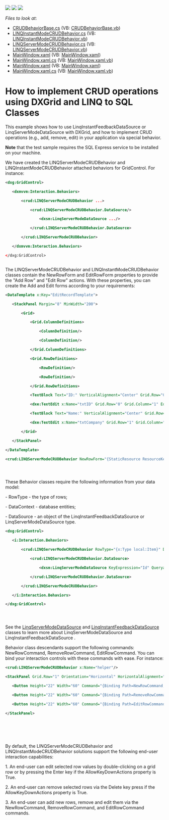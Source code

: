 <!-- default badges list -->
![](https://img.shields.io/endpoint?url=https://codecentral.devexpress.com/api/v1/VersionRange/128651102/11.2.7%2B)
[![](https://img.shields.io/badge/Open_in_DevExpress_Support_Center-FF7200?style=flat-square&logo=DevExpress&logoColor=white)](https://supportcenter.devexpress.com/ticket/details/E3864)
[![](https://img.shields.io/badge/📖_How_to_use_DevExpress_Examples-e9f6fc?style=flat-square)](https://docs.devexpress.com/GeneralInformation/403183)
<!-- default badges end -->
<!-- default file list -->
*Files to look at*:

* [CRUDBehaviorBase.cs](./CS/CRUDBehavior/CRUDBehaviorBase.cs) (VB: [CRUDBehaviorBase.vb](./VB/CRUDBehavior/CRUDBehaviorBase.vb))
* [LINQInstantModeCRUDBehavior.cs](./CS/CRUDBehavior/LINQInstantModeCRUDBehavior.cs) (VB: [LINQInstantModeCRUDBehavior.vb](./VB/CRUDBehavior/LINQInstantModeCRUDBehavior.vb))
* [LINQServerModeCRUDBehavior.cs](./CS/CRUDBehavior/LINQServerModeCRUDBehavior.cs) (VB: [LINQServerModeCRUDBehavior.vb](./VB/CRUDBehavior/LINQServerModeCRUDBehavior.vb))
* [MainWindow.xaml](./CS/LINQInstant/MainWindow.xaml) (VB: [MainWindow.xaml](./VB/LINQInstant/MainWindow.xaml))
* [MainWindow.xaml.cs](./CS/LINQInstant/MainWindow.xaml.cs) (VB: [MainWindow.xaml.vb](./VB/LINQInstant/MainWindow.xaml.vb))
* [MainWindow.xaml](./CS/LINQServer/MainWindow.xaml) (VB: [MainWindow.xaml](./VB/LINQServer/MainWindow.xaml))
* [MainWindow.xaml.cs](./CS/LINQServer/MainWindow.xaml.cs) (VB: [MainWindow.xaml.vb](./VB/LINQServer/MainWindow.xaml.vb))
<!-- default file list end -->
# How to implement CRUD operations using DXGrid and LINQ to SQL Classes


<p>This example shows how to use LinqInstantFeedbackDataSource or LinqServerModeDataSource with DXGrid, and how to implement CRUD operations (e.g., add, remove, edit) in your application via special behavior.</p><p><strong>Note</strong> that the test sample requires the SQL Express service to be installed on your machine.</p><p>We have created the LINQServerModeCRUDBehavior and LINQInstantModeCRUDBehavior attached behaviors for GridControl. For instance: </p>

```xml
<dxg:GridControl>

   <dxmvvm:Interaction.Behaviors>

       <crud:LINQServerModeCRUDBehavior ...>

           <crud:LINQServerModeCRUDBehavior.DataSource/>

               <dxsm:LinqServerModeDataSource .../>

           </crud:LINQServerModeCRUDBehavior.DataSource>

       </crud:LINQServerModeCRUDBehavior>

   </dxmvvm:Interaction.Behaviors>

</dxg:GridControl>



```

<p>The LINQServerModeCRUDBehavior and LINQInstantModeCRUDBehavior classes contain the NewRowForm and EditRowForm properties to provide the "Add Row" and "Edit Row" actions. With these properties, you can create the Add and Edit forms according to your requirements:</p>

```xml
<DataTemplate x:Key="EditRecordTemplate">

   <StackPanel Margin="8" MinWidth="200">

       <Grid>

           <Grid.ColumnDefinitions>

               <ColumnDefinition/>

               <ColumnDefinition/>

           </Grid.ColumnDefinitions>

           <Grid.RowDefinitions>

               <RowDefinition/>

               <RowDefinition/>

           </Grid.RowDefinitions>

           <TextBlock Text="ID:" VerticalAlignment="Center" Grid.Row="0" Grid.Column="0" Margin="0,0,6,4" />

           <dxe:TextEdit x:Name="txtID" Grid.Row="0" Grid.Column="1" EditValue="{Binding Path=Id, Mode=TwoWay}" Margin="0,0,0,4" />

           <TextBlock Text="Name:" VerticalAlignment="Center" Grid.Row="1" Grid.Column="0" Margin="0,0,6,4" />

           <dxe:TextEdit x:Name="txtCompany" Grid.Row="1" Grid.Column="1" EditValue="{Binding Path=Name, Mode=TwoWay}" Margin="0,0,0,4" />

       </Grid>

   </StackPanel>

</DataTemplate>

<crud:LINQServerModeCRUDBehavior NewRowForm="{StaticResource ResourceKey=EditRecordTemplate}" EditRowForm="{StaticResource ResourceKey=EditRecordTemplate}"/> 





```

<p>These Behavior classes require the following information from your data model:</p><p>- RowType - the type of rows;</p><p>- DataContext - database entities;</p><p>- DataSource - an object of the LinqInstantFeedbackDataSource or LinqServerModeDataSource type.</p>

```xml
<dxg:GridControl>

   <i:Interaction.Behaviors>

       <crud:LINQServerModeCRUDBehavior RowType="{x:Type local:Item}" DataContext="{Binding Source={StaticResource DataClassesDataContext}}">

           <crud:LINQServerModeCRUDBehavior.DataSource>

               <dxsm:LinqServerModeDataSource KeyExpression="Id" QueryableSource="{Binding Items, Source={StaticResource DataClassesDataContext}}"/>

           </crud:LINQServerModeCRUDBehavior.DataSource>

       </crud:LINQServerModeCRUDBehavior>

   </i:Interaction.Behaviors>

</dxg:GridControl> 





```

<p>See the <a href="http://documentation.devexpress.com/#WPF/clsDevExpressXpfCoreServerModeLinqServerModeDataSourcetopic"><u>LinqServerModeDataSource</u></a> and <a href="http://documentation.devexpress.com/#WPF/clsDevExpressXpfCoreServerModeLinqInstantFeedbackDataSourcetopic"><u>LinqInstantFeedbackDataSource</u></a> classes to learn more about LinqServerModeDataSource and LinqInstantFeedbackDataSource .</p><p>Behavior class descendants support the following commands: NewRowCommand, RemoveRowCommand, EditRowCommand. You can bind your interaction controls with these commands with ease. For instance:</p>

```xml
<crud:LINQServerModeCRUDBehavior x:Name="helper"/>

<StackPanel Grid.Row="1" Orientation="Horizontal" HorizontalAlignment="Center">

   <Button Height="22" Width="60" Command="{Binding Path=NewRowCommand, ElementName=helper}">Add</Button>

   <Button Height="22" Width="60" Command="{Binding Path=RemoveRowCommand, ElementName=helper}" Margin="6,0,6,0">Remove</Button>

   <Button Height="22" Width="60" Command="{Binding Path=EditRowCommand, ElementName=helper}">Edit</Button>

</StackPanel>





```

<p>                    </p><p>By default, the LINQServerModeCRUDBehavior and LINQInstantModeCRUDBehavior solutions support the following end-user interaction capabilities:</p><p>1. An end-user can edit selected row values by double-clicking on a grid row or by pressing the Enter key if the AllowKeyDownActions property is True.</p><p>2. An end-user can remove selected rows via the Delete key press if the AllowKeyDownActions property is True.</p><p>3. An end-user can add new rows, remove and edit them via the NewRowCommand, RemoveRowCommand, and EditRowCommand commands.</p>

<br/>


